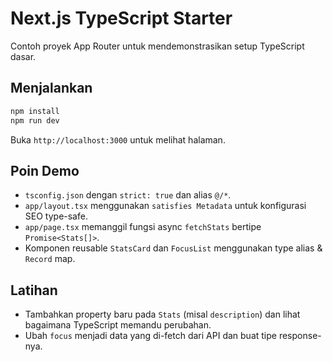 # Next.js TypeScript Starter

Contoh proyek App Router untuk mendemonstrasikan setup TypeScript dasar.

## Menjalankan
```bash
npm install
npm run dev
```
Buka `http://localhost:3000` untuk melihat halaman.

## Poin Demo
- `tsconfig.json` dengan `strict: true` dan alias `@/*`.
- `app/layout.tsx` menggunakan `satisfies Metadata` untuk konfigurasi SEO type-safe.
- `app/page.tsx` memanggil fungsi async `fetchStats` bertipe `Promise<Stats[]>`.
- Komponen reusable `StatsCard` dan `FocusList` menggunakan type alias & `Record` map.

## Latihan
- Tambahkan property baru pada `Stats` (misal `description`) dan lihat bagaimana TypeScript memandu perubahan.
- Ubah `focus` menjadi data yang di-fetch dari API dan buat tipe response-nya.

